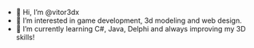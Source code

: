 - 👋 Hi, I’m @vitor3dx
- 👀 I’m interested in game development, 3d modeling and web design.
- 🌱 I’m currently learning C#, Java, Delphi and always improving my 3D skills!

<!---
vitor3dx/vitor3dx is a ✨ special ✨ repository because its `README.md` (this file) appears on your GitHub profile.
You can click the Preview link to take a look at your changes.
--->
